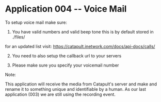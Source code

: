 Application 004 -- Voice Mail 
=========================================================

To setup voice mail make sure:
  1. You have valid numbers and valid beep tone this is by default 
  stored in ./files/

   for an updated list visit:
   https://catapult.inetwork.com/docs/api-docs/calls/

  2. You need to also setup the callback url to your servers

  3. Please make sure you specify your voicemail number

Note:

This application will receive the media from Catapult's server
and make and rename it to something unique and identifiable by a
human. As our last application (003) we are still using the recording
event.

